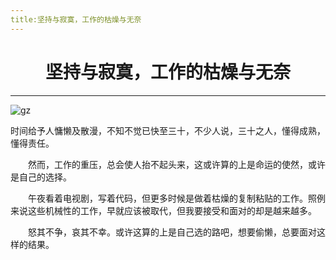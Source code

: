```yaml
---
title:坚持与寂寞，工作的枯燥与无奈
---
```


# <center>坚持与寂寞，工作的枯燥与无奈</center>

***

<img :src="$withBase('/gz.jpg')" alt="gz">
<br>

时间给予人慵懒及散漫，不知不觉已快至三十，不少人说，三十之人，懂得成熟，懂得责任。

    然而，工作的重压，总会使人抬不起头来，这或许算的上是命运的使然，或许是自己的选择。

    午夜看着电视剧，写着代码，但更多时候是做着枯燥的复制粘贴的工作。照例来说这些机械性的工作，早就应该被取代，但我要接受和面对的却是越来越多。

    怒其不争，哀其不幸。或许这算的上是自己选的路吧，想要偷懒，总要面对这样的结果。